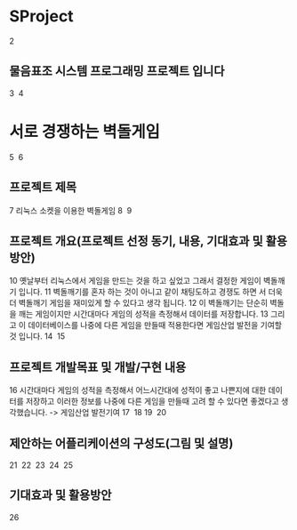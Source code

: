 # SProject
2
## 물음표조 시스템 프로그래밍 프로젝트 입니다
3
​
4
# 서로 경쟁하는 벽돌게임
5
​
6
## 프로젝트 제목
7
리눅스 소켓을 이용한 벽돌게임
8
​
9
## 프로젝트 개요(프로젝트 선정 동기, 내용, 기대효과 및 활용방안)
10
옛날부터 리눅스에서 게임을 만드는 것을 하고 싶었고 그래서 결정한 게임이 벽돌깨기 입니다.
11
벽돌깨기를 혼자 하는 것이 아니고 같이 채팅도하고 경쟁도 하면 서 더욱 더 벽돌깨기 게임을 재미있게 할 수 있다고 생각 됩니다.
12
이 벽돌깨기는 단순히 벽돌을 깨는 게임이지만 시간대마다 게임의 성적을 측정해서 데이터를 저장합니다.
13
그리고 이 데이터베이스를 나중에 다른 게임을 만들때 적용한다면 게임산업 발전을 기여할 것 입니다.
14
​
15
## 프로젝트 개발목표 및 개발/구현 내용
16
시간대마다 게임의 성적을 측정해서 어느시간대에 성적이 좋고 나쁜지에 대한 데이터를 저장하고 이러한 정보를 나중에 다른 게임을 만들때 고려 할 수 있다면 좋겠다고 생각했습니다. -> 게임산업 발전기여
17
​
18
​
19
​
20
## 제안하는 어플리케이션의 구성도(그림 및 설명)
21
​
22
​
23
​
24
​
25
## 기대효과 및 활용방안
26
​
